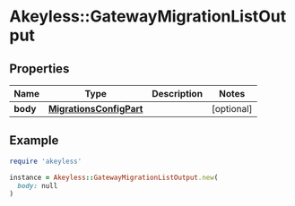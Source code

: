 # Akeyless::GatewayMigrationListOutput

## Properties

| Name | Type | Description | Notes |
| ---- | ---- | ----------- | ----- |
| **body** | [**MigrationsConfigPart**](MigrationsConfigPart.md) |  | [optional] |

## Example

```ruby
require 'akeyless'

instance = Akeyless::GatewayMigrationListOutput.new(
  body: null
)
```


